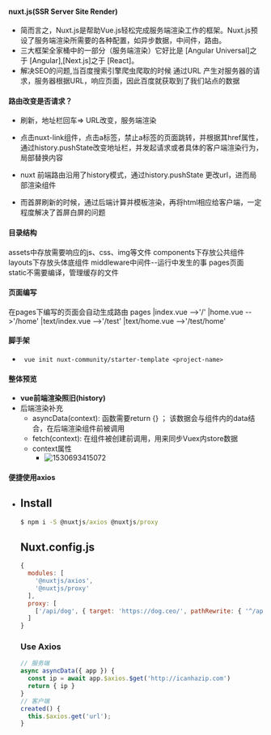 #### nuxt.js(SSR Server Site Render)

* 简而言之，Nuxt.js是帮助Vue.js轻松完成服务端渲染工作的框架。Nuxt.js预设了服务端渲染所需要的各种配置，如异步数据，中间件，路由。
* 三大框架全家桶中的一部分（服务端渲染）它好比是 [Angular Universal]之于 [Angular],[Next.js]之于 [React]。
* 解决SEO的问题,当百度搜索引擎爬虫爬取的时候  通过URL  产生对服务器的请求，服务器根据URL，响应页面，因此百度就获取到了我们站点的数据

#### 路由改变是否请求？

* 刷新，地址栏回车=> URL改变，服务端渲染
* 点击nuxt-link组件，点击a标签，禁止a标签的页面跳转，并根据其href属性，通过history.pushState改变地址栏，并发起请求或者具体的客户端渲染行为，局部替换内容

* nuxt 前端路由沿用了history模式，通过history.pushState 更改url，进而局部渲染组件
* 而首屏刷新的时候，通过后端计算并模板渲染，再将html相应给客户端，一定程度解决了首屏白屏的问题

#### 目录结构

assets中存放需要响应的js、css、img等文件
components下存放公共组件
layouts下存放头体底组件
middleware中间件--运行中发生的事
pages页面
static不需要编译，管理缓存的文件

#### 页面编写
在pages下编写的页面会自动生成路由
pages
    |index.vue -->'/'
    |home.vue  -->'/home'
    |text/index.vue -->'/test'
    |text/home.vue -->'/test/home'

#### 脚手架

* ``` vue init nuxt-community/starter-template <project-name>```

#### 整体预览

* __vue前端渲染照旧(history)__
* 后端渲染补充
  * asyncData(context):  函数需要return {} ；  该数据会与组件内的data结合，在后端渲染组件前被调用
  * fetch(context):  在组件被创建前调用，用来同步Vuex内store数据
  * context属性
    * ![1530693415072](assets\1530693415072.png)

#### 便捷使用axios

* ## Install

  ```cmd
  $ npm i -S @nuxtjs/axios @nuxtjs/proxy
  ```

  ## Nuxt.config.js

  ```js
  {
    modules: [
      '@nuxtjs/axios',
      '@nuxtjs/proxy'
    ],
    proxy: [
      ['/api/dog', { target: 'https://dog.ceo/', pathRewrite: { '^/api/dog': '/api/breeds/image/random' } }]
    ]
  }
  ```

  ### Use Axios

  ```js
  // 服务端
  async asyncData({ app }) {
    const ip = await app.$axios.$get('http://icanhazip.com')
    return { ip }
  }
  // 客户端
  created() {
  	this.$axios.get('url');
  }
  ```



